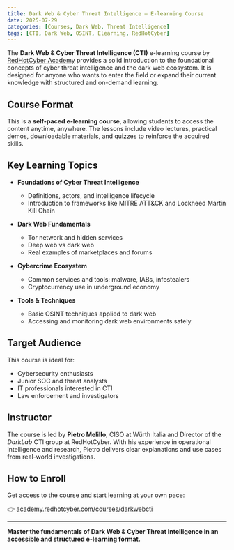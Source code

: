 ```yaml
---
title: Dark Web & Cyber Threat Intelligence – E-learning Course
date: 2025-07-29
categories: [Courses, Dark Web, Threat Intelligence]
tags: [CTI, Dark Web, OSINT, Elearning, RedHotCyber]
---
```


The **Dark Web & Cyber Threat Intelligence (CTI)** e-learning course by [RedHotCyber Academy](https://academy.redhotcyber.com/courses/darkwebcti) provides a solid introduction to the foundational concepts of cyber threat intelligence and the dark web ecosystem. It is designed for anyone who wants to enter the field or expand their current knowledge with structured and on-demand learning.

## Course Format

This is a **self-paced e-learning course**, allowing students to access the content anytime, anywhere. The lessons include video lectures, practical demos, downloadable materials, and quizzes to reinforce the acquired skills.

## Key Learning Topics

- **Foundations of Cyber Threat Intelligence**
  - Definitions, actors, and intelligence lifecycle
  - Introduction to frameworks like MITRE ATT&CK and Lockheed Martin Kill Chain

- **Dark Web Fundamentals**
  - Tor network and hidden services
  - Deep web vs dark web
  - Real examples of marketplaces and forums

- **Cybercrime Ecosystem**
  - Common services and tools: malware, IABs, infostealers
  - Cryptocurrency use in underground economy

- **Tools & Techniques**
  - Basic OSINT techniques applied to dark web
  - Accessing and monitoring dark web environments safely

## Target Audience

This course is ideal for:

- Cybersecurity enthusiasts
- Junior SOC and threat analysts
- IT professionals interested in CTI
- Law enforcement and investigators

## Instructor

The course is led by **Pietro Melillo**, CISO at Würth Italia and Director of the *DarkLab* CTI group at RedHotCyber. With his experience in operational intelligence and research, Pietro delivers clear explanations and use cases from real-world investigations.

## How to Enroll

Get access to the course and start learning at your own pace:

👉 [academy.redhotcyber.com/courses/darkwebcti](https://academy.redhotcyber.com/courses/darkwebcti)

---

**Master the fundamentals of Dark Web & Cyber Threat Intelligence in an accessible and structured e-learning format.**
